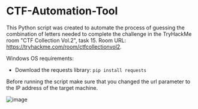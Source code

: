 # CTF-Automation-Tool

This Python script was created to automate the process of guessing the combination of letters needed to complete the challenge in the TryHackMe room "CTF Collection Vol.2", task 15. 
Room URL: https://tryhackme.com/room/ctfcollectionvol2.

Windows OS requirements:
- Download the requests library: ``` pip install requests ```

Before running the script make sure that you changed the url parameter to the IP address of the target machine.

![image](https://user-images.githubusercontent.com/85469488/206808783-41cc4a86-fad7-40e4-a2e8-58c443be17df.png)
